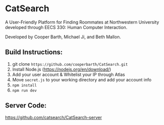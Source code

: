 # CatSearch
A User-Friendly Platform for Finding Roommates at Northwestern University developed through EECS 330: Human Computer Interaction.

Developed by Cooper Barth, Michael Ji, and Beth Mallon.


## Build Instructions:
1. git clone `https://github.com/cooperbarth/CatSearch.git`
2. Install Node.js (https://nodejs.org/en/download/)
3. Add your user account & Whitelist your IP through Atlas
4. Move `secret.js` to your working directory and add your account info
5. `npm install`
6. `npm run dev`

## Server Code:
https://github.com/catsearch/CatSearch-server
